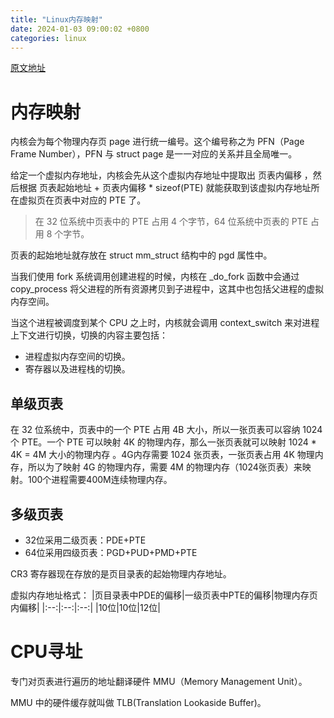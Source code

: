 ```yaml
---
title: "Linux内存映射"
date: 2024-01-03 09:00:02 +0800
categories: linux
---
```


[原文地址](https://juejin.cn/post/7258150367119835196)

# 内存映射

内核会为每个物理内存页 page 进行统一编号。这个编号称之为 PFN（Page Frame Number），PFN 与 struct page 是一一对应的关系并且全局唯一。

给定一个虚拟内存地址，内核会先从这个虚拟内存地址中提取出 页表内偏移 ，然后根据 页表起始地址 + 页表内偏移 * sizeof(PTE) 就能获取到该虚拟内存地址所在虚拟页在页表中对应的 PTE 了。

> 在 32 位系统中页表中的 PTE 占用 4 个字节，64 位系统中页表的 PTE 占用 8 个字节。

页表的起始地址就存放在 struct mm_struct 结构中的 pgd 属性中。

当我们使用 fork 系统调用创建进程的时候，内核在 _do_fork 函数中会通过 copy_process 将父进程的所有资源拷贝到子进程中，这其中也包括父进程的虚拟内存空间。

当这个进程被调度到某个 CPU 之上时，内核就会调用 context_switch 来对进程上下文进行切换，切换的内容主要包括：
* 进程虚拟内存空间的切换。
* 寄存器以及进程栈的切换。

## 单级页表

在 32 位系统中，页表中的一个 PTE 占用 4B 大小，所以一张页表可以容纳 1024 个 PTE。一个 PTE 可以映射 4K 的物理内存，那么一张页表就可以映射 1024 * 4K = 4M 大小的物理内存 。4G内存需要 1024 张页表，一张页表占用 4K 物理内存，所以为了映射 4G 的物理内存，需要 4M 的物理内存（1024张页表）来映射。100个进程需要400M连续物理内存。

## 多级页表

* 32位采用二级页表：PDE+PTE
* 64位采用四级页表：PGD+PUD+PMD+PTE

CR3 寄存器现在存放的是页目录表的起始物理内存地址。

虚拟内存地址格式：
|页目录表中PDE的偏移|一级页表中PTE的偏移|物理内存页内偏移|
|:--:|:--:|:--:|
|10位|10位|12位|

# CPU寻址

专门对页表进行遍历的地址翻译硬件 MMU（Memory Management Unit）。

MMU 中的硬件缓存就叫做 TLB(Translation Lookaside Buffer)。
